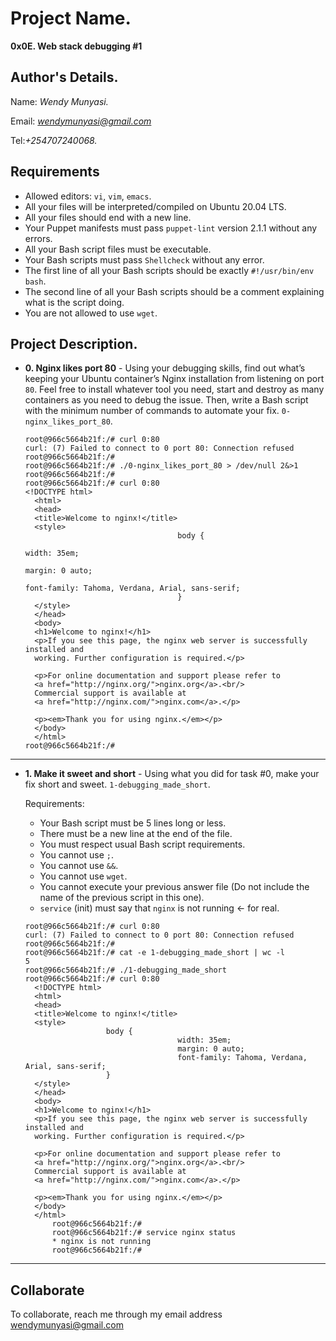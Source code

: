 # Project Name.
**0x0E. Web stack debugging #1**

## Author's Details.
Name: *Wendy Munyasi.*

Email: *wendymunyasi@gmail.com*

Tel:*+254707240068.*

##  Requirements

*   Allowed editors: `vi`, `vim`, `emacs`.
*   All your files will be interpreted/compiled on Ubuntu 20.04 LTS.
*   All your files should end with a new line.
*   Your Puppet manifests must pass `puppet-lint` version 2.1.1 without any errors.
*   All your Bash script files must be executable.
*   Your Bash scripts must pass `Shellcheck` without any error.
*   The first line of all your Bash scripts should be exactly `#!/usr/bin/env bash`.
*   The second line of all your Bash scripts should be a comment explaining what is the script doing.
*   You are not allowed to use `wget`.


## Project Description.


* **0. Nginx likes port 80** - Using your debugging skills, find out what’s keeping your Ubuntu container’s Nginx installation from listening on port `80`. Feel free to install whatever tool you need, start and destroy as many containers as you need to debug the issue. Then, write a Bash script with the minimum number of commands to automate your fix. `0-nginx_likes_port_80`.

  ```
  root@966c5664b21f:/# curl 0:80
  curl: (7) Failed to connect to 0 port 80: Connection refused
  root@966c5664b21f:/#
  root@966c5664b21f:/# ./0-nginx_likes_port_80 > /dev/null 2&>1
  root@966c5664b21f:/#
  root@966c5664b21f:/# curl 0:80
  <!DOCTYPE html>
	<html>
	<head> 
	<title>Welcome to nginx!</title>
	<style>
									body {
																	width: 35em;
																	margin: 0 auto;
																	font-family: Tahoma, Verdana, Arial, sans-serif;
									}
	</style>
	</head>
	<body>
	<h1>Welcome to nginx!</h1>
	<p>If you see this page, the nginx web server is successfully installed and
	working. Further configuration is required.</p>

	<p>For online documentation and support please refer to
	<a href="http://nginx.org/">nginx.org</a>.<br/>
	Commercial support is available at
	<a href="http://nginx.com/">nginx.com</a>.</p>

	<p><em>Thank you for using nginx.</em></p>
	</body>
	</html>
  root@966c5664b21f:/#
  ```
---

* **1. Make it sweet and short** - Using what you did for task #0, make your fix short and sweet. `1-debugging_made_short`.

	Requirements:

	*	Your Bash script must be 5 lines long or less.
	*	There must be a new line at the end of the file.
	*	You must respect usual Bash script requirements.
	*	You cannot use `;`.
	*	You cannot use `&&`.
	*	You cannot use `wget`.
	*	You cannot execute your previous answer file (Do not include the name of the previous script in this one).
	*	`service` (init) must say that `nginx` is not running ← for real.

  ```
  root@966c5664b21f:/# curl 0:80
  curl: (7) Failed to connect to 0 port 80: Connection refused
  root@966c5664b21f:/#
  root@966c5664b21f:/# cat -e 1-debugging_made_short | wc -l
  5
  root@966c5664b21f:/# ./1-debugging_made_short
  root@966c5664b21f:/# curl 0:80
	<!DOCTYPE html>
	<html>
	<head>
	<title>Welcome to nginx!</title>
	<style>
					body {
									width: 35em;
									margin: 0 auto;
									font-family: Tahoma, Verdana, Arial, sans-serif;
					}
	</style>
	</head>
	<body>
	<h1>Welcome to nginx!</h1>
	<p>If you see this page, the nginx web server is successfully installed and
	working. Further configuration is required.</p>

	<p>For online documentation and support please refer to
	<a href="http://nginx.org/">nginx.org</a>.<br/>
	Commercial support is available at
	<a href="http://nginx.com/">nginx.com</a>.</p>

	<p><em>Thank you for using nginx.</em></p>
	</body>
	</html>
		root@966c5664b21f:/#
		root@966c5664b21f:/# service nginx status
		* nginx is not running
		root@966c5664b21f:/# 
  ```
---


## Collaborate

To collaborate, reach me through my email address wendymunyasi@gmail.com
